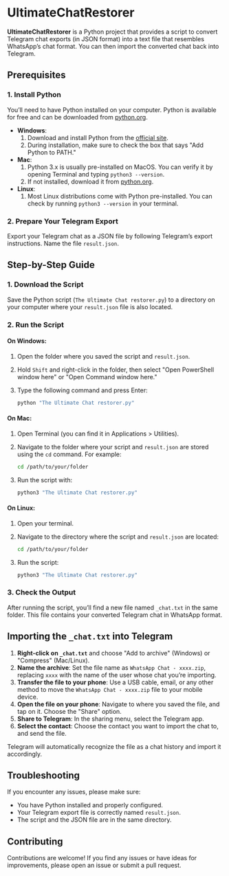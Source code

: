 # UltimateChatRestorer

**UltimateChatRestorer** is a Python project that provides a script to convert Telegram chat exports (in JSON format) into a text file that resembles WhatsApp’s chat format. You can then import the converted chat back into Telegram.


## Prerequisites

### 1. Install Python

You’ll need to have Python installed on your computer. Python is available for free and can be downloaded from [python.org](https://www.python.org/downloads/).

- **Windows**: 
  1. Download and install Python from the [official site](https://www.python.org/downloads/).
  2. During installation, make sure to check the box that says "Add Python to PATH."
- **Mac**:
  1. Python 3.x is usually pre-installed on MacOS. You can verify it by opening Terminal and typing `python3 --version`.
  2. If not installed, download it from [python.org](https://www.python.org/downloads/mac-osx/).
- **Linux**:
  1. Most Linux distributions come with Python pre-installed. You can check by running `python3 --version` in your terminal.

### 2. Prepare Your Telegram Export

Export your Telegram chat as a JSON file by following Telegram’s export instructions. Name the file `result.json`.

## Step-by-Step Guide

### 1. Download the Script

Save the Python script (`The Ultimate Chat restorer.py`) to a directory on your computer where your `result.json` file is also located.

### 2. Run the Script

#### On Windows:

1. Open the folder where you saved the script and `result.json`.
2. Hold `Shift` and right-click in the folder, then select "Open PowerShell window here" or "Open Command window here."
3. Type the following command and press Enter:

   ```bash
   python "The Ultimate Chat restorer.py"
   ```

#### On Mac:

1. Open Terminal (you can find it in Applications > Utilities).
2. Navigate to the folder where your script and `result.json` are stored using the `cd` command. For example:

   ```bash
   cd /path/to/your/folder
   ```

3. Run the script with:

   ```bash
   python3 "The Ultimate Chat restorer.py"
   ```

#### On Linux:

1. Open your terminal.
2. Navigate to the directory where the script and `result.json` are located:

   ```bash
   cd /path/to/your/folder
   ```

3. Run the script:

   ```bash
   python3 "The Ultimate Chat restorer.py"
   ```

### 3. Check the Output

After running the script, you’ll find a new file named `_chat.txt` in the same folder. This file contains your converted Telegram chat in WhatsApp format.

## Importing the `_chat.txt` into Telegram

1. **Right-click on `_chat.txt`** and choose "Add to archive" (Windows) or "Compress" (Mac/Linux).
2. **Name the archive**: Set the file name as `WhatsApp Chat - xxxx.zip`, replacing `xxxx` with the name of the user whose chat you’re importing.
3. **Transfer the file to your phone**: Use a USB cable, email, or any other method to move the `WhatsApp Chat - xxxx.zip` file to your mobile device.
4. **Open the file on your phone**: Navigate to where you saved the file, and tap on it. Choose the "Share" option.
5. **Share to Telegram**: In the sharing menu, select the Telegram app.
6. **Select the contact**: Choose the contact you want to import the chat to, and send the file.

Telegram will automatically recognize the file as a chat history and import it accordingly.

## Troubleshooting

If you encounter any issues, please make sure:
- You have Python installed and properly configured.
- Your Telegram export file is correctly named `result.json`.
- The script and the JSON file are in the same directory.

## Contributing

Contributions are welcome! If you find any issues or have ideas for improvements, please open an issue or submit a pull request.
